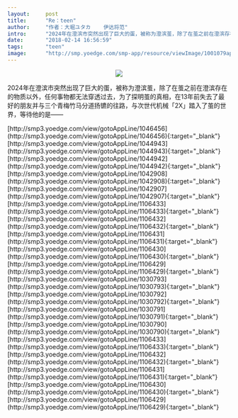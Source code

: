 ```yaml
---
layout:     post
title:      "Re：teen"
author:     "作者：大堀ユタカ    伊达将范"
intro:      "2024年在澄滨市突然出现了巨大的蛋，被称为澄滨茧，除了在茧之前在澄滨存在的物质以外，任何事物都无法穿透过去，为了探明茧的真相，在13年前失去了最好的朋友并与三个青梅竹马分道扬镳的往路，与次世代机械「2X」踏入了茧的世界，等待他的是——"
date:       "2018-02-14 16:56:59"
tags:       "teen"
image:      "http://smp.yoedge.com/smp-app/resource/viewImage/1001079appline.png"
---
```

<div style="text-align: center">
<p><img src="http://smp.yoedge.com/smp-app/resource/viewImage/1001079appline.png"/></p>
</div>
<p class="post-meta">
<span>2024年在澄滨市突然出现了巨大的蛋，被称为澄滨茧，除了在茧之前在澄滨存在的物质以外，任何事物都无法穿透过去，为了探明茧的真相，在13年前失去了最好的朋友并与三个青梅竹马分道扬镳的往路，与次世代机械「2X」踏入了茧的世界，等待他的是——</span>
</p>
[http://smp3.yoedge.com/view/gotoAppLine/1046456](http://smp3.yoedge.com/view/gotoAppLine/1046456){:target="_blank"}
[http://smp3.yoedge.com/view/gotoAppLine/1044943](http://smp3.yoedge.com/view/gotoAppLine/1044943){:target="_blank"}
[http://smp3.yoedge.com/view/gotoAppLine/1044942](http://smp3.yoedge.com/view/gotoAppLine/1044942){:target="_blank"}
[http://smp3.yoedge.com/view/gotoAppLine/1042908](http://smp3.yoedge.com/view/gotoAppLine/1042908){:target="_blank"}
[http://smp3.yoedge.com/view/gotoAppLine/1042907](http://smp3.yoedge.com/view/gotoAppLine/1042907){:target="_blank"}
[http://smp3.yoedge.com/view/gotoAppLine/1106433](http://smp3.yoedge.com/view/gotoAppLine/1106433){:target="_blank"}
[http://smp3.yoedge.com/view/gotoAppLine/1106432](http://smp3.yoedge.com/view/gotoAppLine/1106432){:target="_blank"}
[http://smp3.yoedge.com/view/gotoAppLine/1106431](http://smp3.yoedge.com/view/gotoAppLine/1106431){:target="_blank"}
[http://smp3.yoedge.com/view/gotoAppLine/1106430](http://smp3.yoedge.com/view/gotoAppLine/1106430){:target="_blank"}
[http://smp3.yoedge.com/view/gotoAppLine/1106429](http://smp3.yoedge.com/view/gotoAppLine/1106429){:target="_blank"}
[http://smp3.yoedge.com/view/gotoAppLine/1030793](http://smp3.yoedge.com/view/gotoAppLine/1030793){:target="_blank"}
[http://smp3.yoedge.com/view/gotoAppLine/1030792](http://smp3.yoedge.com/view/gotoAppLine/1030792){:target="_blank"}
[http://smp3.yoedge.com/view/gotoAppLine/1030791](http://smp3.yoedge.com/view/gotoAppLine/1030791){:target="_blank"}
[http://smp3.yoedge.com/view/gotoAppLine/1030790](http://smp3.yoedge.com/view/gotoAppLine/1030790){:target="_blank"}
[http://smp3.yoedge.com/view/gotoAppLine/1106433](http://smp3.yoedge.com/view/gotoAppLine/1106433){:target="_blank"}
[http://smp3.yoedge.com/view/gotoAppLine/1106432](http://smp3.yoedge.com/view/gotoAppLine/1106432){:target="_blank"}
[http://smp3.yoedge.com/view/gotoAppLine/1106431](http://smp3.yoedge.com/view/gotoAppLine/1106431){:target="_blank"}
[http://smp3.yoedge.com/view/gotoAppLine/1106430](http://smp3.yoedge.com/view/gotoAppLine/1106430){:target="_blank"}
[http://smp3.yoedge.com/view/gotoAppLine/1106429](http://smp3.yoedge.com/view/gotoAppLine/1106429){:target="_blank"}


